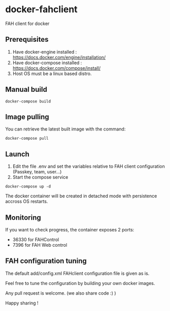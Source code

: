 # docker-fahclient
FAH client for docker

## Prerequisites
1) Have docker-engine installed : https://docs.docker.com/engine/installation/
2) Have docker-compose installed : https://docs.docker.com/compose/install/
2) Host OS must be a linux based distro.

## Manual build
```
docker-compose build
```

## Image pulling
You can retrieve the latest built image with the command:
```
docker-compose pull
```

## Launch
1) Edit the file .env and set the variables relative to FAH client configuration (Passkey, team, user...)
2) Start the compose service

```
docker-compose up -d
```

The docker container will be created in detached mode with persistence accross OS restarts.

## Monitoring
If you want to check progress, the container exposes 2 ports:
- 36330 for FAHControl
- 7396 for FAH Web control


## FAH configuration tuning
The default add/config.xml FAHclient configuration file is given as is.

Feel free to tune the configuration by building your own docker images.

Any pull request is welcome.  (we also share code :) )

Happy sharing !
